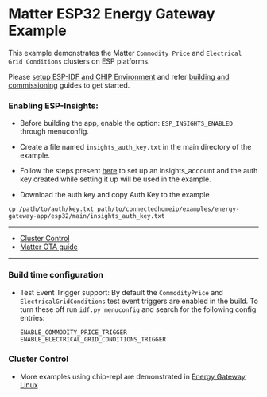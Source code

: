 # Matter ESP32 Energy Gateway Example

This example demonstrates the Matter `Commodity Price` and
`Electrical Grid Conditions` clusters on ESP platforms.

Please
[setup ESP-IDF and CHIP Environment](../../../docs/platforms/esp32/setup_idf_chip.md)
and refer
[building and commissioning](../../../docs/platforms/esp32/build_app_and_commission.md)
guides to get started.

### Enabling ESP-Insights:

-   Before building the app, enable the option: `ESP_INSIGHTS_ENABLED` through
    menuconfig.

-   Create a file named `insights_auth_key.txt` in the main directory of the
    example.

-   Follow the steps present
    [here](https://github.com/espressif/esp-insights/blob/main/examples/README.md#set-up-esp-insights-account)
    to set up an insights_account and the auth key created while setting it up
    will be used in the example.

-   Download the auth key and copy Auth Key to the example

```
cp /path/to/auth/key.txt path/to/connectedhomeip/examples/energy-gateway-app/esp32/main/insights_auth_key.txt
```

---

-   [Cluster Control](#cluster-control)
-   [Matter OTA guide](../../../docs/platforms/esp32/ota.md)

---

### Build time configuration

-   Test Event Trigger support: By default the `CommodityPrice` and
    `ElectricalGridConditions` test event triggers are enabled in the build. To
    turn these off run `idf.py menuconfig` and search for the following config
    entries:

        ENABLE_COMMODITY_PRICE_TRIGGER
        ENABLE_ELECTRICAL_GRID_CONDITIONS_TRIGGER

### Cluster Control

-   More examples using chip-repl are demonstrated in
    [Energy Gateway Linux](../linux/README.md)
